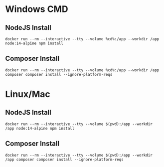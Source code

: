# Windows CMD

## NodeJS Install

```
docker run --rm --interactive --tty --volume %cd%:/app --workdir /app node:14-alpine npm install
```

## Composer Install

```
docker run --rm --interactive --tty --volume %cd%:/app --workdir /app composer composer install --ignore-platform-reqs
```

# Linux/Mac

## NodeJS Install

```
docker run --rm --interactive --tty --volume $(pwd):/app --workdir /app node:14-alpine npm install
```

## Composer Install

```
docker run --rm --interactive --tty --volume $(pwd):/app --workdir /app composer composer install --ignore-platform-reqs
```
